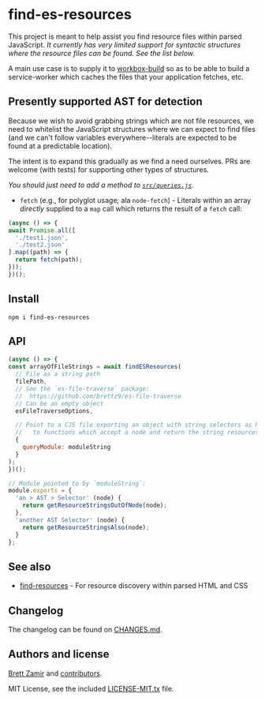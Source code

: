 # find-es-resources

This project is meant to help assist you find resource files within parsed
JavaScript. *It currently has very limited support for syntactic structures*
*where the resource files can be found. See the list below.*

A main use case is to supply it to
[workbox-build](https://developers.google.com/web/tools/workbox/reference-docs/latest/module-workbox-build)
so as to be able to build a service-worker which caches the files that your
application fetches, etc.

## Presently supported AST for detection

Because we wish to avoid grabbing strings which are not file resources, we
need to whitelist the JavaScript structures where we can expect to find
files (and we can't follow variables everywhere--literals are expected to be
found at a predictable location).

The intent is to expand this gradually as we find a need ourselves. PRs are
welcome (with tests) for supporting other types of structures.

*You should just need to add a method to [`src/queries.js`](./src/queries.js).*

- `fetch` (e.g., for polyglot usage, ala `node-fetch`) - Literals within
    an array *directly* supplied to a `map` call which returns the result of
    a `fetch` call:

```js
(async () => {
await Promise.all([
  './test1.json',
  './test2.json'
].map((path) => {
  return fetch(path);
}));
})();
```

## Install

```shell
npm i find-es-resources
```

## API

```js
(async () => {
const arrayOfFileStrings = await findESResources(
  // File as a string path
  filePath,
  // See the `es-file-traverse` package:
  //  https://github.com/brettz9/es-file-traverse
  // Can be an empty object
  esFileTraverseOptions,

  // Point to a CJS file exporting an object with string selectors as keys
  //   to functions which accept a node and return the string resources.
  {
    queryModule: moduleString
  }
);
})();

// Module pointed to by `moduleString`:
module.exports = {
  'an > AST > Selector' (node) {
    return getResourceStringsOutOfNode(node);
  },
  'another AST Selector' (node) {
    return getResourceStringsAlso(node);
  }
};
```

## See also

- [find-resources](https://www.npmjs.com/package/find-resources) - For resource
    discovery within parsed HTML and CSS

## Changelog

The changelog can be found on [CHANGES.md](./CHANGES.md).

## Authors and license

[Brett Zamir](http://brett-zamir.me/) and
[contributors](https://github.com/brettz9/find-es-resources/graphs/contributors).

MIT License, see the included [LICENSE-MIT.tx](LICENSE-MIT.txt) file.
